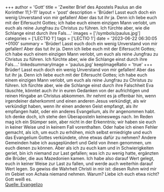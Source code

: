 +++
author = 'Gott'
title = 'Zweiter Brief des Apostels Paulus an die Korinther 11,1-11'
layout = 'post'
description = 'Brüder! Lasst euch doch ein wenig Unverstand von mir gefallen! Aber das tut ihr ja. Denn ich liebe euch mit der Eifersucht Gottes; ich habe euch einem einzigen Mann verlobt, um euch als reine Jungfrau zu Christus zu führen. Ich fürchte aber, wie die Schlange einst durch ihre Fals....'
images = ['/symbols/paulus.jpg']
categories = ['LECTIO 1']
tags = ['LECTIO 1']
date = '2023-06-22 06:30:05 +0100'
summary = 'Brüder! Lasst euch doch ein wenig Unverstand von mir gefallen! Aber das tut ihr ja. Denn ich liebe euch mit der Eifersucht Gottes; ich habe euch einem einzigen Mann verlobt, um euch als reine Jungfrau zu Christus zu führen. Ich fürchte aber, wie die Schlange einst durch ihre Fals....'
linkedsummaryImage = 'paulus.jpg'
keepImageRatio = 'true'
+++
Brüder! Lasst euch doch ein wenig Unverstand von mir gefallen! Aber das tut ihr ja.
Denn ich liebe euch mit der Eifersucht Gottes; ich habe euch einem einzigen Mann verlobt, um euch als reine Jungfrau zu Christus zu führen.
Ich fürchte aber, wie die Schlange einst durch ihre Falschheit Eva täuschte, könntet auch ihr in euren Gedanken von der aufrichtigen und reinen Hingabe an Christus abkommen.<!--more-->
Ihr nehmt es ja offenbar hin, wenn irgendeiner daherkommt und einen anderen Jesus verkündigt, als wir verkündigt haben, wenn ihr einen anderen Geist empfangt, als ihr empfangen habt, oder ein anderes Evangelium, als ihr angenommen habt.
Ich denke doch, ich stehe den Überaposteln keineswegs nach.
Im Reden mag ich ein Stümper sein, aber nicht in der Erkenntnis; wir haben sie euch in keiner Weise und in keinem Fall vorenthalten.
Oder habe ich einen Fehler gemacht, als ich, um euch zu erhöhen, mich selbst erniedrigte und euch das Evangelium Gottes verkündete, ohne etwas dafür zu nehmen?
Andere Gemeinden habe ich ausgeplündert und Geld von ihnen genommen, um euch dienen zu können.
Aber als ich zu euch kam und in Schwierigkeiten geriet, bin ich niemand zur Last gefallen; was ich zu wenig hatte, ergänzten die Brüder, die aus Mazedonien kamen. Ich habe also darauf Wert gelegt, euch in keiner Weise zur Last zu fallen, und werde auch weiterhin darauf Wert legen.
So gewiss die Wahrheit Christi in mir ist: diesen Ruhm wird mir im Gebiet von Achaia niemand nehmen.
Warum? Liebe ich euch etwa nicht? Gott weiß es.<br> [Quelle: Evangelizo](https://evangeliumtagfuertag.org/DE/gospel)